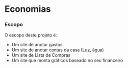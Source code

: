 # Economias
### Escopo
O escopo deste projeto é:
- Um site de anotar gastos
- Um site de anotar contas da casa (Luz, água)
- Um site de Lista de Compras
- Um site que monta gráficos baseado no seu financeiro
